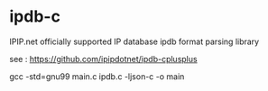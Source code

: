 # ipdb-c
IPIP.net officially supported IP database ipdb format parsing library

see : https://github.com/ipipdotnet/ipdb-cplusplus

gcc -std=gnu99 main.c ipdb.c -ljson-c -o main